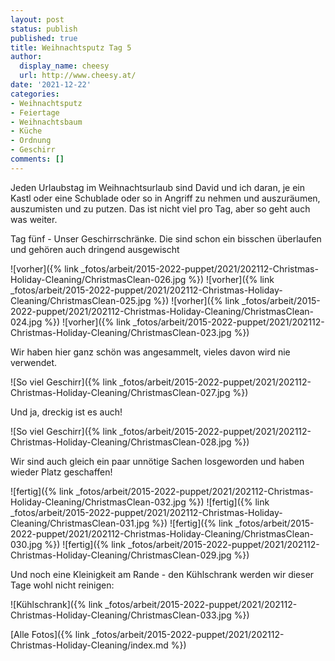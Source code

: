```yaml
---
layout: post
status: publish
published: true
title: Weihnachtsputz Tag 5
author:
  display_name: cheesy
  url: http://www.cheesy.at/
date: '2021-12-22'
categories:
- Weihnachtsputz
- Feiertage
- Weihnachtsbaum
- Küche
- Ordnung
- Geschirr
comments: []
---
```


Jeden Urlaubstag im Weihnachtsurlaub sind David und ich daran, je ein Kastl oder eine Schublade oder so in Angriff zu nehmen und auszuräumen, auszumisten und zu putzen. Das ist nicht viel pro Tag, aber so geht auch was weiter.

Tag fünf - Unser Geschirrschränke. Die sind schon ein bisschen überlaufen und gehören auch dringend ausgewischt

![vorher]({% link _fotos/arbeit/2015-2022-puppet/2021/202112-Christmas-Holiday-Cleaning/ChristmasClean-026.jpg %})
![vorher]({% link _fotos/arbeit/2015-2022-puppet/2021/202112-Christmas-Holiday-Cleaning/ChristmasClean-025.jpg %})
![vorher]({% link _fotos/arbeit/2015-2022-puppet/2021/202112-Christmas-Holiday-Cleaning/ChristmasClean-024.jpg %})
![vorher]({% link _fotos/arbeit/2015-2022-puppet/2021/202112-Christmas-Holiday-Cleaning/ChristmasClean-023.jpg %})

Wir haben hier ganz schön was angesammelt, vieles davon wird nie verwendet.

![So viel Geschirr]({% link _fotos/arbeit/2015-2022-puppet/2021/202112-Christmas-Holiday-Cleaning/ChristmasClean-027.jpg %})

Und ja, dreckig ist es auch!

![So viel Geschirr]({% link _fotos/arbeit/2015-2022-puppet/2021/202112-Christmas-Holiday-Cleaning/ChristmasClean-028.jpg %})

Wir sind auch gleich ein paar unnötige Sachen losgeworden und haben wieder Platz geschaffen!

![fertig]({% link _fotos/arbeit/2015-2022-puppet/2021/202112-Christmas-Holiday-Cleaning/ChristmasClean-032.jpg %})
![fertig]({% link _fotos/arbeit/2015-2022-puppet/2021/202112-Christmas-Holiday-Cleaning/ChristmasClean-031.jpg %})
![fertig]({% link _fotos/arbeit/2015-2022-puppet/2021/202112-Christmas-Holiday-Cleaning/ChristmasClean-030.jpg %})
![fertig]({% link _fotos/arbeit/2015-2022-puppet/2021/202112-Christmas-Holiday-Cleaning/ChristmasClean-029.jpg %})

Und noch eine Kleinigkeit am Rande - den Kühlschrank werden wir dieser Tage wohl nicht reinigen:

![Kühlschrank]({% link _fotos/arbeit/2015-2022-puppet/2021/202112-Christmas-Holiday-Cleaning/ChristmasClean-033.jpg %})

[Alle Fotos]({% link _fotos/arbeit/2015-2022-puppet/2021/202112-Christmas-Holiday-Cleaning/index.md %})
